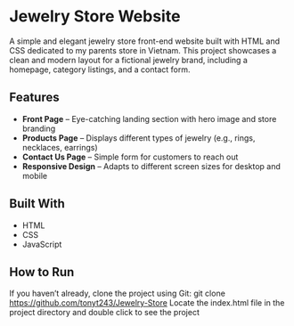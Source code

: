 #  Jewelry Store Website

A simple and elegant jewelry store front-end website built with HTML and CSS dedicated to my parents store in Vietnam. This project showcases a clean and modern layout for a fictional jewelry brand, including a homepage, category listings, and a contact form.

##  Features

- **Front Page** – Eye-catching landing section with hero image and store branding
- **Products Page** – Displays different types of jewelry (e.g., rings, necklaces, earrings)
- **Contact Us Page** – Simple form for customers to reach out
- **Responsive Design** – Adapts to different screen sizes for desktop and mobile

##  Built With

- HTML
- CSS
- JavaScript

##  How to Run
If you haven’t already, clone the project using Git: git clone https://github.com/tonyt243/Jewelry-Store
Locate the index.html file in the project directory and double click to see the project
